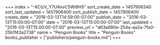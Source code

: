 +++
index = "-KClzV_Y7U4nvC5Wi9H5"
sort_create_date = 1457906340
sort_last_updated = 1457906400
sort_publish_date = 1457906400
create_date = "2016-03-13T14:59:00-07:00"
publish_date = "2016-03-13T15:00:00-07:00"
date = "2016-03-13T15:00:00-07:00"
last_updated = "2016-03-13T15:00:00-07:00"
preview_url = "d63a680e-254a-aa2a-7fa0-25b1f43a2738"
name = "Penguin Books"
title = "Penguin Books"
books_publisher = ["publishers/penguin-books.md"]
+++
